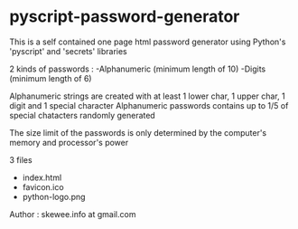 # pyscript-password-generator
This is a self contained one page html password generator using Python's 'pyscript' and 'secrets' libraries

2 kinds of passwords : 
-Alphanumeric  (minimum length of 10)
-Digits (minimum length of 6)

Alphanumeric strings are created with at least 1 lower char, 1 upper char, 1 digit and 1 special character
Alphanumeric passwords contains up to 1/5 of special chatacters randomly generated

The size limit of the passwords is only determined by the computer's memory and processor's power

3 files
- index.html
- favicon.ico
- python-logo.png

Author : skewee.info at gmail.com
